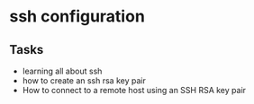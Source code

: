 # ssh configuration

## Tasks
- learning all about ssh
- how to create an ssh rsa key pair
- How to connect to a remote host using an SSH RSA key pair
